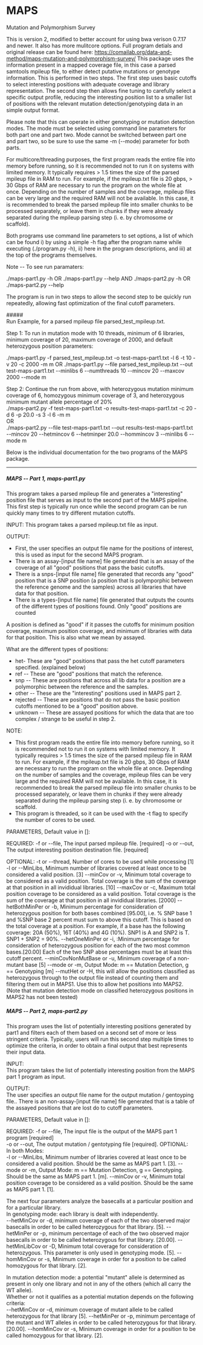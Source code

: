 # MAPS
Mutation and Polymorphism Survey

This is version 2, modified to better account for using bwa verison 0.7.17 and newer. It also has more mulitcore options. Full program detials and original release can be found here: https://comailab.org/data-and-method/maps-mutation-and-polymorphism-survey/
This package uses the information present in a mapped coverage file, in this case a parsed samtools mpileup file, to either detect putative mutations or genotype information. This is performed in two steps. The first step uses basic cutoffs to select interesting positions with adequate coverage and library representation. The second step then allows fine tuning to carefully select a specific output profile, reducing the interesting position list to a smaller list of positions with the relevant mutation detection/genotyping data in an simple output format. 

Please note that this can operate in either genotyping or mutation detection modes. The mode must be selected using command line parameters for both part one and part two. Mode cannot be switched between part one and part two, so be sure to use the same -m (--mode) parameter for both parts.

For multicore/threading purposes, the first program reads the entire file into memory before running, so it is recommended not to run it on systems with limited memory. It typically requires > 1.5 times the size of the parsed mpileup file in RAM to run. For example, if the mpileup.txt file is 20 gbps, > 30 Gbps of RAM are necessary to run the program on the whole file at once. Depending on the number of samples and the coverage, mpileup files can be very large and the required RAM will not be available. In this case, it is recommended to break the parsed mpileup file into smaller chunks to be processed separately, or leave them in chunks if they were already separated during the mpileup parsing step (i. e. by chromosome or scaffold).

Both programs use command line parameters to set options, a list of which can be found i) by using a simple -h flag after the program name while executing (./program.py -h), ii) here in the program descriptions, and iii) at the top of the programs themselves.

Note -- To see run paramaters:

./maps-part1.py -h OR ./maps-part1.py --help
AND
./maps-part2.py -h OR ./maps-part2.py --help

The program is run in two steps to allow the second step to be quickly run repeatedly, allowing fast optimization of the final cutoff parameters.

#####\
Run Example, for a parsed mpileup file parsed_test_mpileup.txt.

Step 1: To run in mutation mode with 10 threads, minimum of 6 libraries, minimum coverage of 20, maximum coverage of 2000, and default heterozygous position parameters:

./maps-part1.py -f parsed_test_mpileup.txt -o test-maps-part1.txt -l 6 -t 10 -v 20 -c 2000 -m m
OR
./maps-part1.py --file parsed_test_mpileup.txt --out test-maps-part1.txt --minlibs 6 --numthreads 10 --mincov 20 --maxcov 2000 --mode m

Step 2: Continue the run from above, with heterozygous mutation minimum coverage of 6, homozygous minimum coverage of 3, and heterozygous minimum mutant allele percentage of 20%\
./maps-part2.py -f test-maps-part1.txt -o results-test-maps-part1.txt -c 20 -d 6 -p 20.0 -s 3 -l 6 -m m\
OR\
./maps-part2.py --file test-maps-part1.txt --out results-test-maps-part1.txt --mincov 20 --hetmincov 6 --hetminper 20.0 --hommincov 3 --minlibs 6 --mode m

Below is the individual documentation for the two programs of the MAPS package.

* * * * *

##### MAPS -- Part 1, maps-part1.py

This program takes a parsed mpileup file and generates a "interesting" position file that serves as input to the second part of the MAPS pipeline. This first step is typically run once while the second program can be run quickly many times to try different mutation cutoffs.

INPUT: This program takes a parsed mpileup.txt file as input.

OUTPUT:

-   First, the user specifies an output file name for the positions of interest, this is used as input for the second MAPS program.
-   There is an assay-[input file name] file generated that is an assay of the coverage of all "good" positions that pass the basic cutoffs.
-   There is a snps-[input file name] file generated that records any "good" position that is a SNP position (a position that is polymporphic between the reference genome and the samples) across all libraries that have data for that position.
-   There is a types-[input file name] file generated that outputs the counts of the different types of positions found. Only "good" positions are counted

A position is defined as "good" if it passes the cutoffs for minimum position coverage, maximum position coverage, and minimum of libraries with data for that position. This is also what we mean by assayed.

What are the different types of positions:

-   het- These are "good" positions that pass the het cutoff parameters specified. (explained below)
-   ref -- These are "good" positions that match the reference.
-   snp -- These are positions that across all lib data for a position are a polymorphic between the reference and the samples.
-   other -- These are the "interesting" positions used in MAPS part 2.
-   rejected -- These are positions that do not pass the basic position cutoffs mentioned to be a "good" position above.
-   unknown -- These are assayed positions for which the data that are too complex / strange to be useful in step 2.

NOTE:

-   This first program reads the entire file into memory before running, so it is recommended not to run it on systems with limited memory. It typically requires > 1.5 times the size of the parsed mpileup file in RAM to run. For example, if the mpileup.txt file is 20 gbps, 30 Gbps of RAM are necessary to run the program on the whole file at once. Depending on the number of samples and the coverage, mpileup files can be very large and the required RAM will not be available. In this case, it is recommended to break the parsed mpileup file into smaller chunks to be processed separately, or leave them in chunks if they were already separated during the mpileup parsing step (i. e. by chromosome or scaffold.
-   This program is threaded, so it can be used with the -t flag to specify the number of cores to be used.

PARAMETERS, Default value in []:

REQUIRED:
-f or --file, The input parsed mpileup file. [required]
-o or --out, The output interesting position destination file. [required]

OPTIONAL:
-t or --thread, Number of cores to be used while processing [1]
-l or --MinLibs, Minimum number of libraries covered at least once to be considered a valid position. [3]
--minCov or -v, Minimum total coverage to be considered as a valid position. Total coverage is the sum of the coverage at that position in all invididual libraries. [10]
--maxCov or -c, Maximum total position coverage to be considered as a valid position. Total coverage is the sum of the coverage at that position in all invididual libraries. [2000]
--hetBothMinPer or -b, Minimum percentage for consideration of heterozygous position for both bases combined [95.00], i.e. % SNP base 1 and %SNP base 2 percent must sum to above this cutoff. This is based on the total coverage at a position. For example, if a base has the following coverage: 20A (50%), 16T (40%) and 4G (10%). SNP1 is A and SNP2 is T. SNP1 + SNP2 = 90%.
--hetOneMinPer or -i, :Minimum percentage for consideration of heterozygous position for each of the two most common bases.[20.00] Each of the two SNP abse percentages must be at least this cutoff percent.
--minCovNonMutBase or -u, Minimum coverage of a non-mutant base [5] --mode or -m, Output Mode: m == Mutation Detection, g == Genotyping [m]
--mutHet or -H, this will allow the positions classified as heterozygous through to the output file instead of counting them and filtering them out in MAPS1. Use this to allow het positions into MAPS2. (Note that mutation detection mode on classified heterozygous positions in MAPS2 has not been tested)

##### MAPS -- Part 2, maps-part2.py

This program uses the list of potentially interesting positions generated by part1 and filters each of them based on a second set of more or less stringent criteria. Typically, users will run this second step multiple times to optimize the criteria, in order to obtain a final output that best represents their input data.

INPUT:\
This program takes the list of potentially interesting position from the MAPS part 1 program as input.

OUTPUT:\
The user specifies an output file name for the output mutation / gentoyping file.\. 
There is an non-assay-[input file name] file generated that is a table of the assayed positions that are lost do to cutoff parameters.  

PARAMETERS, Default value in []:

REQUIRED:
-f or --file, The input file is the output of the MAPS part 1 program [required]  
-o or --out, The output mutation / gentotyping file [required]. 
OPTIONAL:  
In both Modes:  
-l or --MinLibs, Minimum number of libraries covered at least once to be considered a valid position. Should be the same as MAPS part 1. [3]. 
--mode or -m, Output Mode: m == Mutation Detection, g == Genotyping. Should be the same as MAPS part 1. [m]. 
--minCov or -v, Minimum total position coverage to be considered as a valid position. Should be the same as MAPS part 1. [1]. 

The next four parameters analyze the basecalls at a particular position and for a particular library.  
In genotyping mode: each library is dealt with independently.  
--hetMinCov or -d, minimum coverage of each of the two observed major basecalls in order to be called heterozygous for that library. [5]. 
--hetMinPer or -p, minimum percentage of each of the two observed major basecalls in order to be called heterozygous for that library. [20.00]. 
--hetMinLibCov or -D, Minimum total coverage for consideration of heterozygous. This parameter is only used in genotyping mode. [5]. 
--homMinCov or -s, Minimum coverage in order for a position to be called homozygous for that library. [2]. 

In mutation detection mode: a potential "mutant" allele is determined as present in only one library and not in any of the others (which all carry the WT allele).  
Whether or not it qualifies as a potential mutation depends on the following criteria:  
--hetMinCov or -d, minimum coverage of mutant allele to be called heterozygous for that library [5]. 
--hetMinPer or -p, minimum percentage of the mutant and WT alleles in order to be called heterozygous for that library. [20.00]. 
--homMinCov or -s, Minimum coverage in order for a position to be called homozygous for that library. [2]. 
